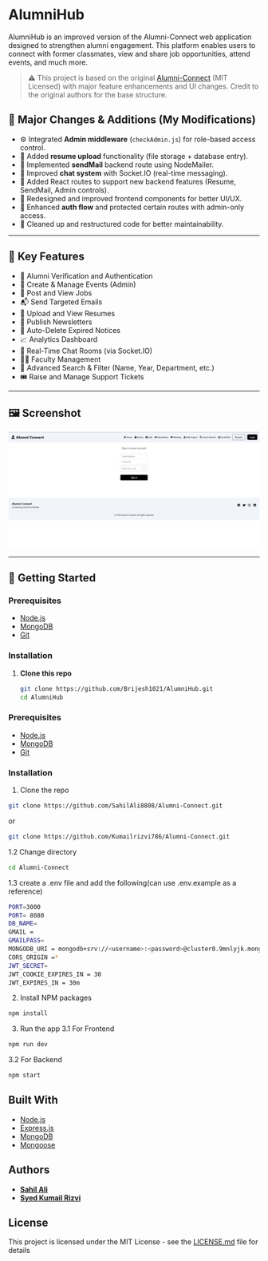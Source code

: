 # AlumniHub

AlumniHub is an improved version of the Alumni-Connect web application designed to strengthen alumni engagement. This platform enables users to connect with former classmates, view and share job opportunities, attend events, and much more.

> ⚠️ This project is based on the original [Alumni-Connect](https://github.com/SahilAli8808/Alumni-Connects) (MIT Licensed) with major feature enhancements and UI changes. Credit to the original authors for the base structure.

## 🔧 Major Changes & Additions (My Modifications)
- ⚙️ Integrated **Admin middleware** (`checkAdmin.js`) for role-based access control.
- 📄 Added **resume upload** functionality (file storage + database entry).
- 📧 Implemented **sendMail** backend route using NodeMailer.
- 💬 Improved **chat system** with Socket.IO (real-time messaging).
- 🔗 Added React routes to support new backend features (Resume, SendMail, Admin controls).
- 🎨 Redesigned and improved frontend components for better UI/UX.
- 🔐 Enhanced **auth flow** and protected certain routes with admin-only access.
- 📁 Cleaned up and restructured code for better maintainability.

---

## 🎯 Key Features

- 👥 Alumni Verification and Authentication
- 📅 Create & Manage Events (Admin)
- 💼 Post and View Jobs
- 📬 Send Targeted Emails
- 📂 Upload and View Resumes
- 📰 Publish Newsletters
- 🧹 Auto-Delete Expired Notices
- 📈 Analytics Dashboard
- 💬 Real-Time Chat Rooms (via Socket.IO)
- 🧑‍🏫 Faculty Management
- 🎯 Advanced Search & Filter (Name, Year, Department, etc.)
- 🎟️ Raise and Manage Support Tickets

---

## 🖼️ Screenshot

![Screenshot](https://github.com/Kumailrizvi786/Alumni-Connect/blob/main/Frontend/src/assets/img/screenshots.jpg)

---

## 🚀 Getting Started

### Prerequisites
- [Node.js](https://nodejs.org/)
- [MongoDB](https://www.mongodb.com/)
- [Git](https://git-scm.com/)

### Installation

1. **Clone this repo**
   ```bash
   git clone https://github.com/Brijesh1021/AlumniHub.git
   cd AlumniHub

### Prerequisites
* [Node.js](https://nodejs.org/en/download/)
* [MongoDB](https://www.mongodb.com/download-center/community)
* [Git](https://git-scm.com/downloads)
### Installation
1. Clone the repo
```sh
git clone https://github.com/SahilAli8808/Alumni-Connect.git
```
or 
```sh
git clone https://github.com/Kumailrizvi786/Alumni-Connect.git
```
1.2 Change directory
```sh   
cd Alumni-Connect
```
1.3 create a .env file and add the following(can use .env.example as a reference)
```sh
PORT=3000
PORT= 8080
DB_NAME=
GMAIL =
GMAILPASS=
MONGODB_URI = mongodb+srv://<username>:<password>@cluster0.9mnlyjk.mongodb.net/?retryWrites=true&w=majority
CORS_ORIGIN =*
JWT_SECRET=
JWT_COOKIE_EXPIRES_IN = 30
JWT_EXPIRES_IN = 30m

```

2. Install NPM packages
```sh
npm install
```
3. Run the app
3.1 For Frontend
```sh
npm run dev
```

3.2 For Backend
```sh
npm start 
```

## Built With
* [Node.js](https://nodejs.org/en/download/)
* [Express.js](https://expressjs.com/)
* [MongoDB](https://www.mongodb.com/download-center/community)
* [Mongoose](https://mongoosejs.com/)

## Authors
* [**Sahil Ali**](https://www.linkedin.com/in/sahilali20/)
* [**Syed Kumail Rizvi**](https://www.linkedin.com/in/syed-kumail-rizvi/)

## License
This project is licensed under the MIT License - see the [LICENSE.md](LICENSE.md) file for details




